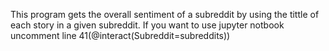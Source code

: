 This program gets the overall sentiment of a subreddit by using the tittle of each story in a given subreddit. If you want to use jupyter notbook uncomment line 41(@interact(Subreddit=subreddits))
